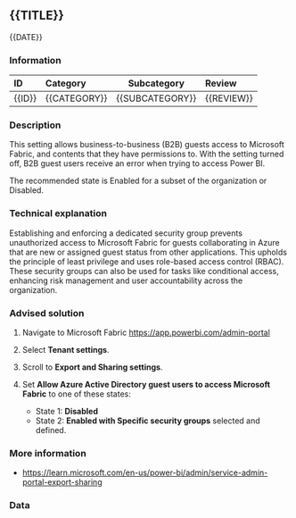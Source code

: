 ## {{TITLE}}

{{DATE}}

###  Information

| ID     | Category     | Subcategory     | Review     |
| :----- | :----------- | --------------- | :--------- |
| {{ID}} | {{CATEGORY}} | {{SUBCATEGORY}} | {{REVIEW}} |

### Description

This setting allows business-to-business (B2B) guests access to Microsoft Fabric, and contents that they have permissions to. With the setting turned off, B2B guest users receive an error when trying to access Power BI.

The recommended state is Enabled for a subset of the organization or Disabled.

### Technical explanation

Establishing and enforcing a dedicated security group prevents unauthorized access to Microsoft Fabric for guests collaborating in Azure that are new or assigned guest status from other applications. This upholds the principle of least privilege and uses role-based access control (RBAC). These security groups can also be used for tasks like conditional access, enhancing risk management and user accountability across the organization.

### Advised solution

1. Navigate to Microsoft Fabric https://app.powerbi.com/admin-portal

2. Select **Tenant settings**.

3. Scroll to **Export and Sharing settings**.

4. Set **Allow Azure Active Directory guest users to access Microsoft Fabric** to one of these states:
   - State 1: **Disabled**
   - State 2: **Enabled with Specific security groups** selected and defined.

### More information

- https://learn.microsoft.com/en-us/power-bi/admin/service-admin-portal-export-sharing


### Data